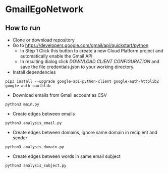 # GmailEgoNetwork




## How to run
* Clone or download repository
* Go to https://developers.google.com/gmail/api/quickstart/python
    * In Step 1 Click this button to create a new Cloud Platform project and automatically enable the Gmail API
    * In resulting dialog click _DOWNLOAD CLIENT CONFIGURATION_ and save the file credentials.json to your working directory.
*  Install dependencies
```
pip3 install --upgrade google-api-python-client google-auth-httplib2 google-auth-oauthlib
```
*  Download emails from Gmail account as CSV
```
python3 main.py
```
* Create edges between emails
```
python3 analysis_email.py
```
* Create edges between domains, ignore same domain in recipient and sender
```
python3 analysis_domain.py
```
* Create edges between words in same email subject
```
python3 analysis_subject.py
```
